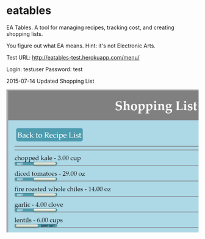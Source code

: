 # eatables

EA Tables. A tool for managing recipes, tracking cost, and creating shopping lists.

You figure out what EA means. Hint: it's not Electronic Arts.

Test URL:
http://eatables-test.herokuapp.com/menu/

Login: testuser
Password: test

2015-07-14
Updated Shopping List

![Shopping List](https://raw.githubusercontent.com/modle/eatables/master/menu/static/menu/img/screenshots/shopping_list_2015-07-14.png)
